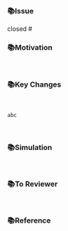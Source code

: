 <!-- 

Title: [prefix] #이슈번호 - 이슈 내용
Ex) 
// 1번 이슈에서 새로운 기능(Feat)을 구현한 경우
[Feat] #1 - 기능 구현
// 1번 이슈에서 레이아웃(Design)을 구현한 경우
[Design] #1 - 레이아웃 구현

Prefix

[Design]: 뷰 짜기
[Feat]: 새로운 기능 구현
[Network]: 네트워크 연결
[Fix]: 버그, 오류 해결, 코드 수정
[Add]: Feat 이외의 부수적인 코드 추가, 라이브러리 추가, 새로운 View 생성
[Del]: 쓸모없는 코드, 주석 삭제
[Refactor]: 전면 수정이 있을 때 사용합니다
[Remove]: 파일 삭제
[Chore]: 그 이외의 잡일/ 버전 코드 수정, 패키지 구조 변경, 파일 이동, 파일이름 변경
[Docs]: README나 WIKI 등의 문서 개정
[Setting]: 세팅
[Merge]: #이슈번호 - 머지

-->

### 📚Issue
closed #
<br/>

### 📚Motivation

<br/>

### 📚Key Changes

<br/>

```swift
abc
```
<br/>

### 📚Simulation
<!-- UI를 구현했다면 시연영상은 필수 ! -->

<br/>

### 📚To Reviewer

<br/>

### 📚Reference

<br/>
